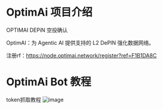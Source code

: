 # OptimAi 项目介绍
OPTIMAI DEPiN 空投确认 

OptimAI：为 Agentic AI 提供支持的 L2 DePIN 强化数据网络。

注册rf：https://node.optimai.network/register?ref=F1B1DA8C

# OptimAi Bot 教程
token抓取教程
![image](https://github.com/user-attachments/assets/8bd7ba74-d76d-4ed8-bc5b-b5981e1d6abf)



